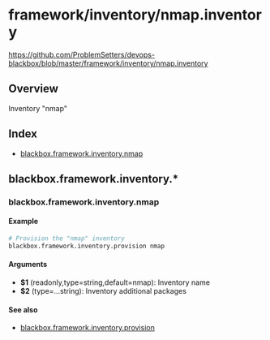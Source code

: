 # framework/inventory/nmap.inventory

https://github.com/ProblemSetters/devops-blackbox/blob/master/framework/inventory/nmap.inventory

## Overview

Inventory "nmap"

## Index

* [blackbox.framework.inventory.nmap](#blackboxframeworkinventorynmap)

## blackbox.framework.inventory.*

### blackbox.framework.inventory.nmap

#### Example

```bash
# Provision the "nmap" inventory
blackbox.framework.inventory.provision nmap
```

#### Arguments

* **$1** (readonly,type=string,default=nmap): Inventory name
* **$2** (type=...string): Inventory additional packages

#### See also

* [blackbox.framework.inventory.provision](#blackboxframeworkinventoryprovision)


